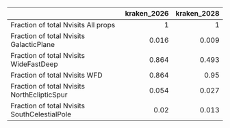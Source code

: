 |                                              |   kraken_2026 |   kraken_2028 |
|:---------------------------------------------|--------------:|--------------:|
| Fraction of total Nvisits All props          |         1     |         1     |
| Fraction of total Nvisits GalacticPlane      |         0.016 |         0.009 |
| Fraction of total Nvisits WideFastDeep       |         0.864 |         0.493 |
| Fraction of total Nvisits WFD                |         0.864 |         0.95  |
| Fraction of total Nvisits NorthEclipticSpur  |         0.054 |         0.027 |
| Fraction of total Nvisits SouthCelestialPole |         0.02  |         0.013 |
